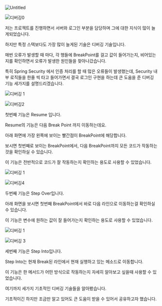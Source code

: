![Untitled](https://user-images.githubusercontent.com/70310271/195103904-23a6c536-ad34-4f61-aea6-adf81d629b21.png)

![디버깅0](https://user-images.githubusercontent.com/70310271/195103592-716515bb-ed86-49c0-b1d9-74169307150b.jpg)

저는 프로젝트를 진행하면서 서버와 로그인 부분을 담당하며 그에 대한 지식이 많이 늘게되었습니다.

하지만 특정 스택보다도 가장 많이 늘게된 기술은 디버깅 기술입니다.

매번 오류가 발생할 때 마다, 각 행들에 BreakPoint를 걸고 값이 들어가는지, 비어있는지를 확인하면서 오류가 발생한 원인들을 찾아나갔습니다.

특히 Spring Security 에서 인증 처리를 할 때 많은 오류들이 발생했는데, Security 내부 로직들을 한줄 씩 타고 들어가면서 결국 로그인 구현을 하는데 큰 도움을 준 디버깅 기능 세가지를 설명드리겠습니다.

![디버깅 1](https://user-images.githubusercontent.com/70310271/195103625-0a28c311-ad4a-4f47-94e4-ea91c7975906.jpg)

![디버깅2](https://user-images.githubusercontent.com/70310271/195103651-fe57afc5-1373-4692-add9-5b4371dedaa5.jpg)

첫번째 기능은 Resume 입니다. 

Resume의 기능은 다음 Break Point 까지 이동하는데요.

아래 화면에 가장 왼쪽에 보이는 빨간점이 BreakPoint에 해당합니다.

보시면 첫번째로 보이는 BreakPoint에서, 다음 BreakPoint까지 모든 코드가 작동하는것을 확인하실 수 있습니다.

이 기능은 전반적으로 코드가 잘 작동하는지 확인하는 용도로 사용할 수 있었습니다.

![디버깅 1](https://user-images.githubusercontent.com/70310271/195103670-ec8f1f33-93db-468b-a99b-ed0e712a2531.jpg)

![디버깅4](https://user-images.githubusercontent.com/70310271/195104252-8bf29abc-ff2b-4a7c-abf1-1196bcddba6f.png)

두번째 기능은 Step Over입니다.

아래 화면을 보시면 첫번째 BreakPoint에서 바로 다음 라인으로 이동하는걸 확인하실 수 있습니다.

이 기능은 변수에 원하는 값이 잘 들어가는지 확인하는 용도로 사용할 수 있었습니다.

![디버깅 1](https://user-images.githubusercontent.com/70310271/195103732-71e0f9b3-cb1c-462d-bc9d-412d3be82163.jpg)

![디버깅 3](https://user-images.githubusercontent.com/70310271/195103766-3cebfc15-bf27-4d53-baa1-eb0a2f7b7ae0.jpg)

세번째 기능은 Step Into입니다.

Step Into는 현재 Break된 라인에서 현재 실행하고 있는 메소드로 이동합니다.

이 기능은 한 메서드가 어떤 방식으로 작동하는지 자세히 알아보고 싶을때 사용할 수 있었습니다.

여기까지 세가지 기초적인 디버깅 기술들을 알아봤습니다.

기초적이긴 하지만 조금만 알고 있어도 큰 도움이 받을 수 있어서 공유하고자 했습니다.
